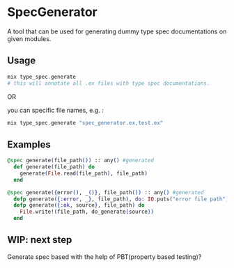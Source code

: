 # SpecGenerator

A tool that can be used for generating dummy type spec documentations on given modules.

## Usage

```elixir
mix type_spec.generate
# this will annotate all .ex files with type spec documentations.
```
OR

you can specific file names, e.g. :
```elixir
mix type_spec.generate "spec_generator.ex,test.ex"
```

## Examples

```elixir
@spec generate(file_path()) :: any() #generated
  def generate(file_path) do
    generate(File.read(file_path), file_path)
  end

@spec generate({error(), _()}, file_path()) :: any() #generated
  defp generate({:error, _}, file_path), do: IO.puts("error file path")
  defp generate({:ok, source}, file_path) do
    File.write!(file_path, do_generate(source))
  end
```
## WIP: next step

Generate spec based with the help of PBT(property based testing)?
